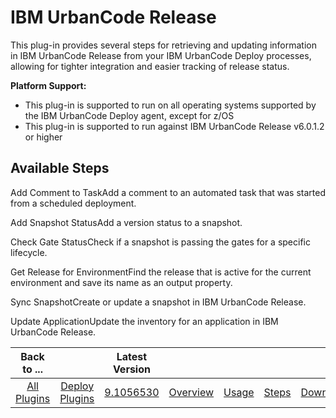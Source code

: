 
IBM UrbanCode Release
=====================

This plug-in provides several steps for retrieving and updating information in IBM UrbanCode Release from your IBM UrbanCode Deploy processes, allowing for tighter integration and easier tracking of release status.

**Platform Support:**

* This plug-in is supported to run on all operating systems supported by the IBM UrbanCode Deploy agent, except for z/OS
* This plug-in is supported to run against IBM UrbanCode Release v6.0.1.2 or higher


Available Steps
---------------

Add Comment to TaskAdd a comment to an automated task that was started from a scheduled deployment.

Add Snapshot StatusAdd a version status to a snapshot.

Check Gate StatusCheck if a snapshot is passing the gates for a specific lifecycle.

Get Release for EnvironmentFind the release that is active for the current environment and save its name as an output property.

Sync SnapshotCreate or update a snapshot in IBM UrbanCode Release.

Update ApplicationUpdate the inventory for an application in IBM UrbanCode Release.



|Back to ...||Latest Version|||||
| :---: | :---: | :---: | :---: | :---: | :---: | :---: |
|[All Plugins](../../index.md)|[Deploy Plugins](../README.md)|[9.1056530](https://raw.githubusercontent.com/UrbanCode/IBM-UCD-PLUGINS/main/files/ucr-plugin/ucr-plugin-9.1056530.zip)|[Overview](overview.md)|[Usage](usage.md)|[Steps](steps.md)|[Downloads](downloads.md)|
